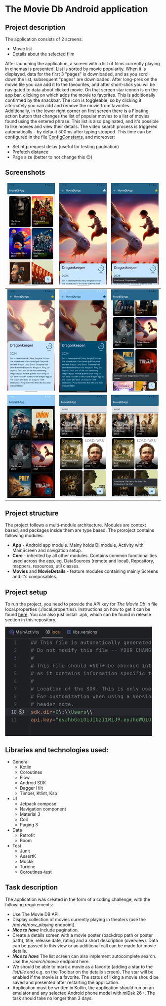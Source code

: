 # The Movie Db Android application

## Project description
The application consists of 2 screens:
- Movie list
- Details about the selected film

After launching the application, a screen with a list of films currently playing in cinemas is presented. List is sorted by movie popularity. When it is displayed, data for the first 3 "pages" is downloaded, and as you scroll down the list, subsequent "pages" are downloaded. After long-pres on the movie tile you can add it to the favourites, and after short-click you wil be navigated to data about clicked movie.
On that screen star iconon is on the app bar, clicking on which adds the movie to favorites. This is additionally confirmed by the snackbar. The icon is toggleable, so by clicking it alternately you can add and remove the movie from favorites.  
Additionally, in the lower right corner on first screen there is a Floating action button that changes the list of popular movies to a list of movies found using the entered phrase. This list is also paginated, and it's possible to like movies and view their details. The video search process is triggered automatically - by default 500ms after typing stopped. This time can be configured in the file [ConfigConstants](./core/src/main/java/com/klewerro/moviedbapp/core/util/ConfigConstants.kt), and moreover:
- Set http request delay (useful for testing pagination)
- Prefetch distance
- Page size (better to not change this 😉)

## Screenshots
|![List of currently playing movies](./docs/screenshots/Screenshot1.png)|![Movie details](./docs/screenshots/Screenshot2.png)|![Liking movie on movie details screen](./docs/screenshots/Screenshot3.png)|
|---|---|---|
|![Movie details scrolled up](./docs/screenshots/Screenshot4.png)|![Movie details dark mode](./docs/screenshots/Screenshot6_dark.png)|![Movie list movie disliked](./docs/screenshots/Screenshot5.png)|
|![Movie list dark mode](./docs/screenshots/Screenshot7_dark.png)|![Search for movies screen](./docs/screenshots/Screenshot8.png)|![Same actions as on currently playing movies on search for movies screen](./docs/screenshots/Screenshot9.png)|

## Project structure
The project follows a multi-module architecture. Modules are context based, and packages inside them are type based. The proroject contains following modules:
- **App** - Android app module. Mainy holds DI module, Activity with MainScreen and navigation setup.
- **Core** - inherited by all other modules. Contains common functionalities used across the app, eg. DataSources (remote and local), Repository, mappers, resources, util classes.
- **Movies** and **MovieDetails** - feature modules containing mainly Screens and it's composables.

## Project setup
To run the project, you need to provide the API key for *The Movie Db* in file local.properties (./local.properties). Instructions on how to get it can be found [here](https://developer.themoviedb.org/docs/getting-started).
You can also just install .apk, which can be found in release section in this repository.

![Api key example](./docs/screenshots/api_key.png)

## Libraries and technologies used:
- General
    - Kotlin
    - Coroutines
    - Flow
    - Android SDK
    - Dagger Hilt
    - Timber, Ktlint, Ksp
- UI
    - Jetpack compose
    - Navigation component
    - Material 3
    - Coil
    - Paging 3
- Data
    - Retrofit
    - Room
- Test
    - Junit
    - AssertK
    - Mockk
    - Turbine
    - Coroutines-test

## Task description
The application was created in the form of a coding challenge, with the following requirements:
- Use The Movie DB API.
- Display collection of movies currently playing in theaters (use the */movie/now_playing* endpoint).
- ***Nice to have*** Include pagination.
- Create a details screen with a movie poster (backdrop path or poster path), title, release date, rating and a short description (overview). Data can be passed to this view or an additional call can be made for movie details.
- ***Nice to have*** The list screen can also implement autocomplete search. Use the */search/movie* endpoint here.
- We should be able to mark a movie as a favorite (adding a star to the *list/tile* and e.g. on the Toolbar on the details screen). The star will be enabled if the movie is a favorite. The status of liking a movie should be saved and presented after restarting the application.
- Application must be written in Kotlin, the application should run on an emulator and any selected Android phone model with miDsk 26+. The task should take no longer than 3 days.
